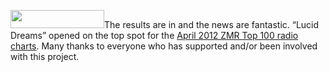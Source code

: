 <p><a href="http://www.zonemusicreporter.com/" target="_blank"><img class="alignleft size-thumbnail wp-image-414" title="ZoneMusicReporter.com" src="http://arturomayorga.com/site/wp-content/uploads/2012/05/index-150x29.jpg" alt="" height="29" width="150"></a>The results are in and the news are fantastic. “Lucid Dreams” opened on the top spot for the <a href="http://www.zonemusicreporter.com/charts/top100.asp?m=4&amp;y=2012" target="_blank">April 2012 ZMR Top 100 radio charts</a>. Many thanks to everyone who has supported and/or been involved with this project.</p>
